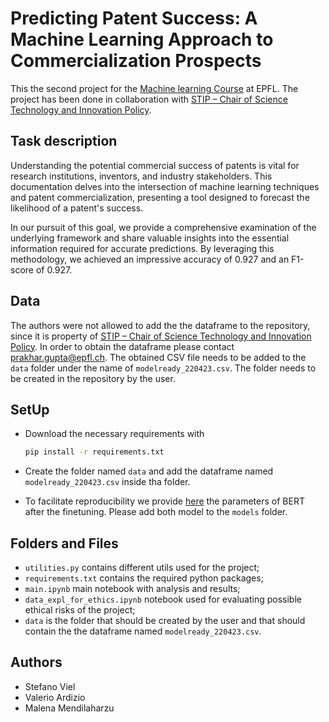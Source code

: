 #  Predicting Patent Success: A Machine Learning Approach to Commercialization Prospects

This the second project for the [Machine learning Course](https://www.epfl.ch/labs/mlo/machine-learning-cs-433/) at EPFL. The project has been done in collaboration with [STIP – Chair of Science Technology and Innovation Policy](https://www.epfl.ch/labs/stip/). 

##  Task description
Understanding the potential commercial success of patents is vital for research institutions, inventors, and industry stakeholders. This documentation delves into the intersection of machine learning techniques and patent commercialization, presenting a tool designed to forecast the likelihood of a patent's success.

In our pursuit of this goal, we provide a comprehensive examination of the underlying framework and share valuable insights into the essential information required for accurate predictions. By leveraging this methodology, we achieved an impressive accuracy of 0.927 and an F1-score of 0.927.

## Data

The authors were not allowed to add the the dataframe to the repository, since it is property of [STIP – Chair of Science Technology and Innovation Policy](https://www.epfl.ch/labs/stip/). In order to obtain the dataframe please contact prakhar.gupta@epfl.ch.
The obtained CSV file needs to be added to the `data` folder under the name of `modelready_220423.csv`. The folder needs to be created in the repository by the user. 

## SetUp

- Download the necessary requirements with

    ```bash 
    pip install -r requirements.txt 
    ```

- Create the folder named `data` and add the dataframe named `modelready_220423.csv` inside tha folder. 

- To facilitate reproducibility we provide [here](https://drive.google.com/drive/folders/1EkwTVS9IfSViPfPVWtvFV_oOuI9_NL7u?usp=sharing) the parameters of BERT after the finetuning. Please add both model to the `models` folder. 

## Folders and Files

- `utilities.py` contains different utils used for the project;
- `requirements.txt` contains the required python packages;
- `main.ipynb` main notebook with analysis and results;
- `data_expl_for_ethics.ipynb` notebook used for evaluating possible ethical risks of the project;
- `data` is the folder that should be created by the user and that should contain the the dataframe named `modelready_220423.csv`.

## Authors

- Stefano Viel
- Valerio Ardizio
- Malena Mendilaharzu